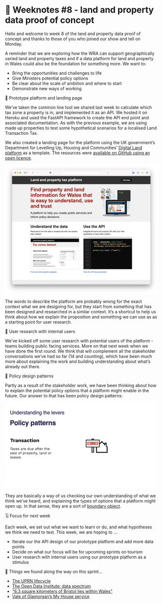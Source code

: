 # 📝 Weeknotes #8 - land and property data proof of concept

Hello and welcome to week 8 of the land and property data proof of concept and thanks to those of you who joined our show and tell on Monday.

A reminder that we are exploring how the WRA can support geographically varied land and property taxes and if a data platform for land and property in Wales could also be the foundation for something more. We want to:

- Bring the opportunities and challenges to life
- Give Ministers potential policy options
- Be clear about the scale of ambition and where to start
- Demonstrate new ways of working

🧱 Prototype platform and landing page

We’ve taken the common line tool we shared last week to calculate which tax zone a property is in, and implemented it as an API. We hosted it on Heroku and used the FastAPI framework to create the API end point and associated documentation. As with the previous example, we are using made up properties to test some hypothetical scenarios for a localised Land Transaction Tax.

We also created a landing page for the platform using the UK government’s Department for Levelling Up, Housing and Communities’ [Digital Land platform](https://www.digital-land.info) as a template. The resources were [available on GitHub using an open licence](https://github.com/digital-land/digital-land.info).  

![Landing page of the Land and Property data platform.. includes image of a computer exporting different data formats](images/platform.png)

The words to describe the platform are probably wrong for the exact context what we are designing for, but they start from something that has been designed and researched in a similar context. It’s a shortcut to help us think about how we explain the proposition and something we can use as as a starting point for user research.

🥼 User research with internal users

We’ve kicked off some user research with potential users of the platform - teams building public facing services. More on that next week when we have done the first round. We think that will complement all the stakeholder conversations we’ve had so far (14 and counting), which have been much more about explaining the work and building understanding about what’s already out there.

📐 Policy design patterns

Partly as a result of the stakeholder work, we have been thinking about how to explain the potential policy options that a platform might enable in the future. Our answer to that has been policy design patterns:

![An animated gif of different policy patterns: tax zones, distance, seasonal physical attributes, value, market context, banded rates, exemptions and discounts, taper rate, transaction, use, period updates, geographic exception](images/patterns.gif)

They are basically a way of us checking our own understanding of what we think we’ve heard, and explaining the types of options that a platform might open up. In that sense, they are a sort of [boundary object](https://en.wikipedia.org/wiki/Boundary_object).


🗓 Focus for next week

Each week, we set out what we want to learn or do, and what hypotheses we think we need to test. This week, we are hoping to …

- Iterate our the API design of our prototype platform and add more data points
- Decide on what our focus will be for upcoming sprints on tourism 
- User research with internal users using our prototype platform as a stimulus

📑 Things we found along the way on this sprint…


-  [The UPRN lifecycle](https://static.geoplace.co.uk/downloads/The-UPRN-lifecycle-V3-2015.pdf)
- [The Open Data Institute: data spectrum](https://theodi.org/about-the-odi/the-data-spectrum/)
- ["6.3 square kilometers of Bristol lies within Wales"](https://twitter.com/russss/status/1305190001500708864?s=20&t=djMlFsMwEk1vrBFXrmz_5g)
-  [Vale of Glamorgan’s My House service](https://myvale.valeofglamorgan.gov.uk/myCouncil.aspx)